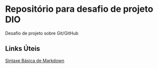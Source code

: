 # Repositório para desafio de projeto DIO
Desafio de projeto sobre Git/GitHub

## Links Úteis

[Sintaxe Básica de Markdown](https://www.markdownguide.org/basic-syntax/)
